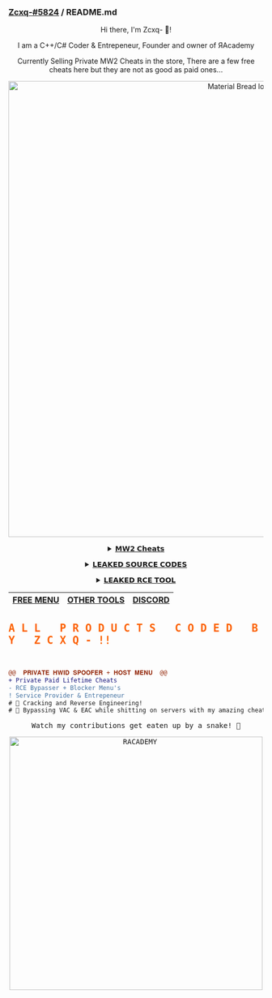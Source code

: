 ### [Zcxq-#5824](https://www.discord.gg/8SEnBvebVt) / README.md
<p align="center">
Hi there, I'm Zcxq- 👋!

</p>
<p align="center">
I am a C++/C# Coder & Entrepeneur, Founder and owner of ЯAcademy
</p>
<p align="center">
Currently Selling Private MW2 Cheats in the store, There are a few free cheats here but they are not as good as paid ones...
</p>

<p align="center">
  <img width="900" src="https://cdn.discordapp.com/attachments/953401561646784573/990323286644764672/standard_23.gif" alt="Material Bread logo">


<details align="center"><summary><a href="https://racademy.sellix.io">𝗠𝗪𝟮 𝗖𝗵𝗲𝗮𝘁𝘀</a></summary>
<p align="center">
<img width="500" src="https://cdn.discordapp.com/attachments/953401561646784573/987824233755316284/standard_21.gif" alt="Crow.rip">
<p align="center">
𝗣𝗮𝗶𝗱 𝗰𝗵𝗲𝗮𝘁𝘀 𝗮𝗿𝗲 𝗯𝗲𝘁𝘁𝗲𝗿 𝘁𝗵𝗮𝗻 𝗳𝗿𝗲𝗲 𝗼𝗻𝗲𝘀...
</details>
</p>

<details align="center"><summary><a href="https://racademy.sellix.io">𝗟𝗘𝗔𝗞𝗘𝗗 𝗦𝗢𝗨𝗥𝗖𝗘 𝗖𝗢𝗗𝗘𝗦</a></summary>
<p align="center">
<img width="500" src="https://cdn.discordapp.com/attachments/953401561646784573/990323286942576660/standard_20.gif" alt="Crow.rip">
<p align="center">
𝗣𝗮𝗶𝗱 𝗰𝗵𝗲𝗮𝘁𝘀 𝗮𝗿𝗲 𝗯𝗲𝘁𝘁𝗲𝗿 𝘁𝗵𝗮𝗻 𝗳𝗿𝗲𝗲 𝗼𝗻𝗲𝘀...
</details>
</p>

<details align="center"><summary><a href="https://racademy.sellix.io">𝗟𝗘𝗔𝗞𝗘𝗗 𝗥𝗖𝗘 𝗧𝗢𝗢𝗟</a></summary>
<p align="center">
<img width="500" src="https://cdn.discordapp.com/attachments/953401561646784573/990323287215194204/standard_22.gif" alt="Crow.rip">
<p align="center">
𝗣𝗮𝗶𝗱 𝗰𝗵𝗲𝗮𝘁𝘀 𝗮𝗿𝗲 𝗯𝗲𝘁𝘁𝗲𝗿 𝘁𝗵𝗮𝗻 𝗳𝗿𝗲𝗲 𝗼𝗻𝗲𝘀...
</details>
</p>


|[FREE MENU](https://github.com/Zcxq/Repostories) | [OTHER TOOLS](https://racademy.sellix.io) | [DISCORD](https://www.discord.gg/mdZVCH69cH) |
|--- | --- | ---|

<samp>
 <b><h2 style="color: #fc6203">A L L &nbsp; P R O D U C T S &nbsp; C O D E D &nbsp; B Y &nbsp; Z C X Q - !!</h2> </b>


```diff


@@  𝐏𝐑𝐈𝐕𝐀𝐓𝐄 𝐇𝐖𝐈𝐃 𝐒𝐏𝐎𝐎𝐅𝐄𝐑 + 𝐇𝐎𝐒𝐓 𝐌𝐄𝐍𝐔  @@
+ Private Paid Lifetime Cheats 
- RCE Bypasser + Blocker Menu's
! Service Provider & Entrepeneur
# 📖 Cracking and Reverse Engineering!
# 📖 Bypassing VAC & EAC while shitting on servers with my amazing cheats
```



<p align="center">
Watch my contributions get eaten up by a snake! 🐍
</p>
<p align="center">
  <img width="500" src="https://user-images.githubusercontent.com/100650037/175785879-b78aca25-ef32-4be2-be80-2f09b928807d.svg" alt="RACADEMY">
</p>

